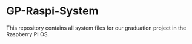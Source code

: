 # GP-Raspi-System
This repository contains all system files for our graduation project in the Raspberry PI OS.

